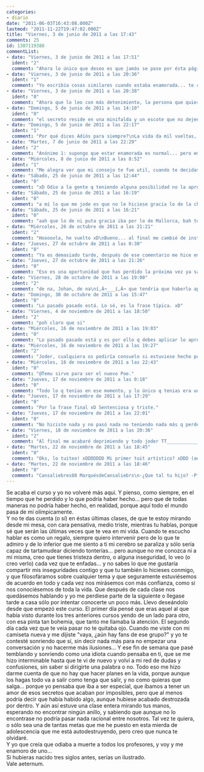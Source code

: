 ```yaml
---
categories:
- diario
date: "2011-06-03T16:43:08.000Z"
lastmod: "2011-11-22T19:47:02.000Z"
title: "Viernes, 3 de junio de 2011 a las 17:43"
comments: 25
id: 1307119388
commentList:
- date: "Viernes, 3 de junio de 2011 a las 17:51"
  ident: "2"
  comment: "Ahora lo único que deseo es que jamás se pase por ésta página... si lo leyese... o_____o"
- date: "Viernes, 3 de junio de 2011 a las 20:36"
  ident: "1"
  comment: "Yo escribía cosas similares cuando estaba enamorada... te comprendo muy bien xD"
- date: "Viernes, 3 de junio de 2011 a las 20:38"
  ident: "0"
  comment: "Ahora que lo leo con más detenimiento, la persona que quieres enseña latín, cierto?"
- date: "Domingo, 5 de junio de 2011 a las 14:10"
  ident: "0"
  comment: "el secreto reside en una minifalda y un escote que no dejen mucho a la imaginación. claro que también podrías enamorarte de un adolescente, somos más asequibles. igualmente, quien no se ha sentido atraído por un/a profesor/a? así que si te pasas por Mallorca ;) jajajaj es coña lo de si te pasas por mallorca me hacía ilu xD o no..."
- date: "Domingo, 5 de junio de 2011 a las 22:17"
  ident: "1"
  comment: "Por qué dices Adiós para siempre?\nLa vida da mil vueltas, y nunca jamás sabes lo que puede ocurrir. Quizás ese profesor se ha fijado en ti, es posible que ese profesor piense que la vida es irónicamente malvada porque lo vuestro es imposible.\n\nY aunque no lo piense, ni haya pensado en tí... Siempre puede empezar a hacerlo, deberías al menos intentarlo, dejar una indirecta y si sale mal, salió mal, pero lo intentaste. Simplemente un \"Te echaré de menos, estaría genial poder quedar algún día para tomar algo\" o como tú lo veas más natural. No dejes de intentarlo, siempre vive las cosas al máximo, aprovechando cada momento. Si te confundes aprendiste una lección, si no lo intentas te arrepentirás siempre."
- date: "Martes, 7 de junio de 2011 a las 22:29"
  ident: "2"
  comment: "Anónimo 1: supongo que estar enamorada es normal... pero empiezo a creer que esto es pasajero, que ni es amor ni nada, sólo algo... raro ._.\nAnónimo 2: sí, enseña latín\nJohan: ni puta gracia.\nAnónimo 3: pensé en dejarle una indirecta, como dices tú, pero siempre he pensado que saldría mal de todas maneras, como ya dije, que sí pasase algo acabaría destrozada y que si no pasase me sentiría ridícula xD (sí, soy un poco pesimista...). De todas maneras no sé si el próximo curso lo empezaré en el mismo sitio y luego me iré o si me iré directamente, pero si empiezo en el mismo instituto.. lo intentaré, a ver qué pasa xD Gracias por tu consejo, me ha dado que pensar."
- date: "Miércoles, 8 de junio de 2011 a las 8:52"
  ident: "1"
  comment: "Me alegra ver que mi consejo te fue util, cuando te decidas escribe en otra entrada con lo que haya pasado, seria interesante ver en que queda la cosa"
- date: "Sábado, 25 de junio de 2011 a las 12:44"
  ident: "0"
  comment: "xD Odio a la gente q teniendo alguna posibilidad no la aprovecha... joder, no t cuesta nada intentarlo, xq no lo haces? Lanza esa maldita indirecta! xD"
- date: "Sábado, 25 de junio de 2011 a las 16:19"
  ident: "0"
  comment: "a mí lo que me jode es que no le hiciese gracia lo de la chica facilona xD"
- date: "Sábado, 25 de junio de 2011 a las 16:21"
  ident: "0"
  comment: "aah que lo de ni puta gracia iba por lo de Mallorca, bah todo era coña. aún así, ni una pizca de gracia, nada? poco sentido del humor veo yo aquí. claro que no la culpo.  xDD"
- date: "Miércoles, 26 de octubre de 2011 a las 21:21"
  ident: "2"
  comment: "Hooooola, he vuelto xD\nBueno... al final me cambié de instituto y él tambien asi que no se ni por donde anda... pero bueno, no estaba por pasar y no pasó, y ya está, pa qué complicarse... xD\n@Johan, no iba por lo de Mallorca, iba por el comentario entero, un poco de gracia si me hizo, pero no tenia nada de ganas de reirme -.-"
- date: "Jueves, 27 de octubre de 2011 a las 0:30"
  ident: "0"
  comment: "Ya es demasiado tarde, después de ese comentario me hice emo, ahora ya no hago coñas y creo que la vida es una mierda y tal.... xD que noo.\nGracias por volver y contarnos el final de esta historia. x)"
- date: "Jueves, 27 de octubre de 2011 a las 21:26"
  ident: "0"
  comment: "Eso es una oportunidad que has perdido la próxima vez ya sabs.es vdd que no sabes lo que habría pasado,que podría haberte dejado mal,pero tendrias que haber aprovechado el momento."
- date: "Viernes, 28 de octubre de 2011 a las 19:00"
  ident: "2"
  comment: "de na, Johan, de na\ní‚Â¬___í‚Â¬ que tendria que haberlo aprovechado?? si hubiera tenido que hacerlo lo habria hecho, no crees? xD\nanda... ese \"tendrias que...\" no vale nada para mí, ya pasó, no pienso mirar al pasado y menos por tal chorrada... pssss"
- date: "Domingo, 30 de octubre de 2011 a las 15:47"
  ident: "0"
  comment: "Lo pasado pasado está. Lo sé, es la frase típica. xD"
- date: "Viernes, 4 de noviembre de 2011 a las 18:50"
  ident: "2"
  comment: "poh claro que si"
- date: "Miércoles, 16 de noviembre de 2011 a las 19:03"
  ident: "0"
  comment: "Lo pasado pasado está y es por ello q debes aplicar lo aprendido al futuro. No hiciste nada y no pasó nada no teniendo nada más q perder q la posibilidad d hacer algo. Y ahora lo has perdido todo."
- date: "Miércoles, 16 de noviembre de 2011 a las 19:27"
  ident: "2"
  comment: "Joder, cualquiera os pediría consuelo si estuviese hecho polvo... vamos a ver, si lo hubiese perdido todo estaría afectada, y no lo estoy, joder, que tengo más vida a parte del tio ese, muchísima más vida, así que por favor, que lo he perdido todo, dice... \nHabla cuando tengas idea, anda..."
- date: "Miércoles, 16 de noviembre de 2011 a las 22:43"
  ident: "0"
  comment: "@Temu sirve para ser el nuevo Poe."
- date: "Jueves, 17 de noviembre de 2011 a las 0:18"
  ident: "0"
  comment: "Todo lo q tenías en ese momento, y lo único q tenias era una posibilidad xDD\n(el nuevo Poe? xD)"
- date: "Jueves, 17 de noviembre de 2011 a las 17:29"
  ident: "0"
  comment: "Por la frase final xD Sentenciosa y triste."
- date: "Jueves, 17 de noviembre de 2011 a las 22:01"
  ident: "0"
  comment: "No hiciste nada y no pasó nada no teniendo nada más q perder q la posibilidad d hacer algo. Y ahora lo has perdido todo. Joder, tuitealo pero sin ahorro lingí¼ístico del tuyo!!  xD"
- date: "Viernes, 18 de noviembre de 2011 a las 20:36"
  ident: "2"
  comment: "Al final me acabaré deprimiendo y todo joder TT_______________TT"
- date: "Martes, 22 de noviembre de 2011 a las 18:45"
  ident: "0"
  comment: "Oks, lo tuiteo! xDDDDDDD Mi primer tuit artístico? xDDD (aer si cabe!)"
- date: "Martes, 22 de noviembre de 2011 a las 18:46"
  ident: "0"
  comment: "Cansaliebres88 MarquésdeCansaliebrs\n-¿Que tal tu hijo? -Pff, el pobre está hecho pedazos. -Por lo de que le dejó la novia, no? -No, es leproso -Ahm, me das un trozo? -Vale\n\nhahahaha, q jrasioso! xDD"
---
```


Se acaba el curso y yo no volveré más aquí. Y pienso, como siempre, en el tiempo que he perdido y lo que podría haber hecho... pero que de todas maneras no podría haber hecho, en realidad, porque aquí todo el mundo pasa de mí olímpicamente.  
Y no te das cuenta (o sí) en éstas últimas clases, de que te estoy mirando desde mi mesa, con cara pensativa, medio triste, mientras tu hablas, porque sé que serán las últimas veces que te vea en mi vida. Cuando te escucho hablar es como un regalo, siempre quiero intervenir pero de lo que te admiro y de lo inferior que me siento a ti mi cerebro se paraliza y sólo sería capaz de tartamudear diciendo tonterías... pero aunque no me conozca ni a mí misma, creo que tienes tristeza dentro, o alguna inseguridad, lo veo (o creo verlo) cada vez que te enfadas... y no sabes lo que me gustaría compartir mis inseguridades contigo y que tu también lo hicieses conmigo, y que filosofáramos sobre cualquier tema y que seguramente estuviésemos de acuerdo en todo y cada vez nos mirásemos con más confianza, como si nos conociésemos de toda la vida. Que después de cada clase nos quedásemos hablando y yo me perdiese parte de la siguiente o llegase tarde a casa sólo por intentar conocerte un poco más. Llevo deseándolo desde que empezó este curso. El primer día pensé que eras aquel al que había visto durante los tres anteriores cursos yendo de un lado para otro, con esa pinta tan bohemia, que tanto me llamaba la atención. El segundo día cada vez que te veía pasar no te quitaba ojo. Cuando me viste con mi camiseta nueva y me dijiste "vaya, ¿aún hay fans de ese grupo?" y yo te contesté sonriendo que sí, sin decir nada más para no empezar una conversación y no hacerme más ilusiones... Y ese fin de semana que pasé temblando y sonriendo como una idiota cuando pensaba en ti, que se me hizo interminable hasta que te vi de nuevo y volví a mi red de dudas y confusiones, sin saber si dirigirte una palabra o no. Todo eso me hizo darme cuenta de que no hay que hacer planes en la vida, porque aunque los hagas todo va a salir como tenga que salir, y no como quieras que salga... porque yo pensaba que iba a ser especial, que íbamos a tener un amor de esos secretos que acaban por imposibles, pero que al menos podría decir que había habido algo, aunque hubiese acabado destrozada por dentro. Y aún así estuve una clase entera mirando tus manos, esperando no encontrar ningún anillo, y sabiendo que aunque no lo encontrase no podría pasar nada racional entre nosotros. Tal vez te quiera, o sólo sea una de tantas metas que me he puesto en esta mierda de adolescencia que me está autodestruyendo, pero creo que nunca te olvidaré.  
Y yo que creía que odiaba a muerte a todos los profesores, y voy y me enamoro de uno...  
Si hubieras nacido tres siglos antes, serías un ilustrado.  
Vale aeternum.